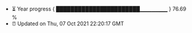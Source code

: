 - ⏳ Year progress { ███████████████████████▁▁▁▁▁▁▁ } 76.69 %
- ⏰ Updated on Thu, 07 Oct 2021 22:20:17 GMT

